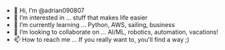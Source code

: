 - 👋 Hi, I’m @adrian090807
- 👀 I’m interested in ... stuff that makes life easier
- 🌱 I’m currently learning ... Python, AWS, sailing, business
- 💞️ I’m looking to collaborate on ... AI/ML, robotics, automation, vacations!
- 📫 How to reach me ... If you really want to, you'll find a way ;)

<!---
adrian090807/adrian090807 is a ✨ special ✨ repository because its `README.md` (this file) appears on your GitHub profile.
You can click the Preview link to take a look at your changes.
--->
